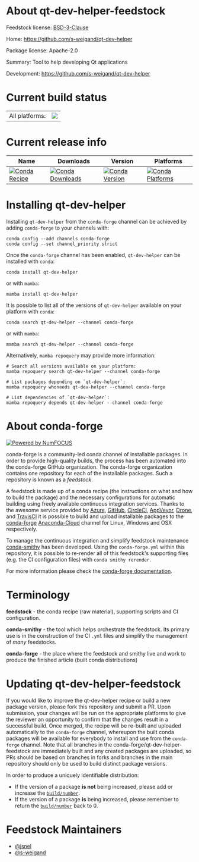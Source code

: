 About qt-dev-helper-feedstock
=============================

Feedstock license: [BSD-3-Clause](https://github.com/conda-forge/qt-dev-helper-feedstock/blob/main/LICENSE.txt)

Home: https://github.com/s-weigand/qt-dev-helper

Package license: Apache-2.0

Summary: Tool to help developing Qt applications

Development: https://github.com/s-weigand/qt-dev-helper

Current build status
====================


<table><tr><td>All platforms:</td>
    <td>
      <a href="https://dev.azure.com/conda-forge/feedstock-builds/_build/latest?definitionId=17802&branchName=main">
        <img src="https://dev.azure.com/conda-forge/feedstock-builds/_apis/build/status/qt-dev-helper-feedstock?branchName=main">
      </a>
    </td>
  </tr>
</table>

Current release info
====================

| Name | Downloads | Version | Platforms |
| --- | --- | --- | --- |
| [![Conda Recipe](https://img.shields.io/badge/recipe-qt--dev--helper-green.svg)](https://anaconda.org/conda-forge/qt-dev-helper) | [![Conda Downloads](https://img.shields.io/conda/dn/conda-forge/qt-dev-helper.svg)](https://anaconda.org/conda-forge/qt-dev-helper) | [![Conda Version](https://img.shields.io/conda/vn/conda-forge/qt-dev-helper.svg)](https://anaconda.org/conda-forge/qt-dev-helper) | [![Conda Platforms](https://img.shields.io/conda/pn/conda-forge/qt-dev-helper.svg)](https://anaconda.org/conda-forge/qt-dev-helper) |

Installing qt-dev-helper
========================

Installing `qt-dev-helper` from the `conda-forge` channel can be achieved by adding `conda-forge` to your channels with:

```
conda config --add channels conda-forge
conda config --set channel_priority strict
```

Once the `conda-forge` channel has been enabled, `qt-dev-helper` can be installed with `conda`:

```
conda install qt-dev-helper
```

or with `mamba`:

```
mamba install qt-dev-helper
```

It is possible to list all of the versions of `qt-dev-helper` available on your platform with `conda`:

```
conda search qt-dev-helper --channel conda-forge
```

or with `mamba`:

```
mamba search qt-dev-helper --channel conda-forge
```

Alternatively, `mamba repoquery` may provide more information:

```
# Search all versions available on your platform:
mamba repoquery search qt-dev-helper --channel conda-forge

# List packages depending on `qt-dev-helper`:
mamba repoquery whoneeds qt-dev-helper --channel conda-forge

# List dependencies of `qt-dev-helper`:
mamba repoquery depends qt-dev-helper --channel conda-forge
```


About conda-forge
=================

[![Powered by
NumFOCUS](https://img.shields.io/badge/powered%20by-NumFOCUS-orange.svg?style=flat&colorA=E1523D&colorB=007D8A)](https://numfocus.org)

conda-forge is a community-led conda channel of installable packages.
In order to provide high-quality builds, the process has been automated into the
conda-forge GitHub organization. The conda-forge organization contains one repository
for each of the installable packages. Such a repository is known as a *feedstock*.

A feedstock is made up of a conda recipe (the instructions on what and how to build
the package) and the necessary configurations for automatic building using freely
available continuous integration services. Thanks to the awesome service provided by
[Azure](https://azure.microsoft.com/en-us/services/devops/), [GitHub](https://github.com/),
[CircleCI](https://circleci.com/), [AppVeyor](https://www.appveyor.com/),
[Drone](https://cloud.drone.io/welcome), and [TravisCI](https://travis-ci.com/)
it is possible to build and upload installable packages to the
[conda-forge](https://anaconda.org/conda-forge) [Anaconda-Cloud](https://anaconda.org/)
channel for Linux, Windows and OSX respectively.

To manage the continuous integration and simplify feedstock maintenance
[conda-smithy](https://github.com/conda-forge/conda-smithy) has been developed.
Using the ``conda-forge.yml`` within this repository, it is possible to re-render all of
this feedstock's supporting files (e.g. the CI configuration files) with ``conda smithy rerender``.

For more information please check the [conda-forge documentation](https://conda-forge.org/docs/).

Terminology
===========

**feedstock** - the conda recipe (raw material), supporting scripts and CI configuration.

**conda-smithy** - the tool which helps orchestrate the feedstock.
                   Its primary use is in the construction of the CI ``.yml`` files
                   and simplify the management of *many* feedstocks.

**conda-forge** - the place where the feedstock and smithy live and work to
                  produce the finished article (built conda distributions)


Updating qt-dev-helper-feedstock
================================

If you would like to improve the qt-dev-helper recipe or build a new
package version, please fork this repository and submit a PR. Upon submission,
your changes will be run on the appropriate platforms to give the reviewer an
opportunity to confirm that the changes result in a successful build. Once
merged, the recipe will be re-built and uploaded automatically to the
`conda-forge` channel, whereupon the built conda packages will be available for
everybody to install and use from the `conda-forge` channel.
Note that all branches in the conda-forge/qt-dev-helper-feedstock are
immediately built and any created packages are uploaded, so PRs should be based
on branches in forks and branches in the main repository should only be used to
build distinct package versions.

In order to produce a uniquely identifiable distribution:
 * If the version of a package **is not** being increased, please add or increase
   the [``build/number``](https://docs.conda.io/projects/conda-build/en/latest/resources/define-metadata.html#build-number-and-string).
 * If the version of a package **is** being increased, please remember to return
   the [``build/number``](https://docs.conda.io/projects/conda-build/en/latest/resources/define-metadata.html#build-number-and-string)
   back to 0.

Feedstock Maintainers
=====================

* [@jsnel](https://github.com/jsnel/)
* [@s-weigand](https://github.com/s-weigand/)

